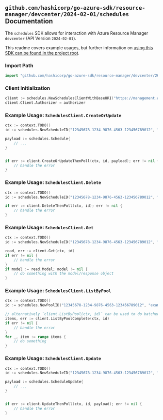 
## `github.com/hashicorp/go-azure-sdk/resource-manager/devcenter/2024-02-01/schedules` Documentation

The `schedules` SDK allows for interaction with Azure Resource Manager `devcenter` (API Version `2024-02-01`).

This readme covers example usages, but further information on [using this SDK can be found in the project root](https://github.com/hashicorp/go-azure-sdk/tree/main/docs).

### Import Path

```go
import "github.com/hashicorp/go-azure-sdk/resource-manager/devcenter/2024-02-01/schedules"
```


### Client Initialization

```go
client := schedules.NewSchedulesClientWithBaseURI("https://management.azure.com")
client.Client.Authorizer = authorizer
```


### Example Usage: `SchedulesClient.CreateOrUpdate`

```go
ctx := context.TODO()
id := schedules.NewScheduleID("12345678-1234-9876-4563-123456789012", "example-resource-group", "projectValue", "poolValue", "scheduleValue")

payload := schedules.Schedule{
	// ...
}


if err := client.CreateOrUpdateThenPoll(ctx, id, payload); err != nil {
	// handle the error
}
```


### Example Usage: `SchedulesClient.Delete`

```go
ctx := context.TODO()
id := schedules.NewScheduleID("12345678-1234-9876-4563-123456789012", "example-resource-group", "projectValue", "poolValue", "scheduleValue")

if err := client.DeleteThenPoll(ctx, id); err != nil {
	// handle the error
}
```


### Example Usage: `SchedulesClient.Get`

```go
ctx := context.TODO()
id := schedules.NewScheduleID("12345678-1234-9876-4563-123456789012", "example-resource-group", "projectValue", "poolValue", "scheduleValue")

read, err := client.Get(ctx, id)
if err != nil {
	// handle the error
}
if model := read.Model; model != nil {
	// do something with the model/response object
}
```


### Example Usage: `SchedulesClient.ListByPool`

```go
ctx := context.TODO()
id := schedules.NewPoolID("12345678-1234-9876-4563-123456789012", "example-resource-group", "projectValue", "poolValue")

// alternatively `client.ListByPool(ctx, id)` can be used to do batched pagination
items, err := client.ListByPoolComplete(ctx, id)
if err != nil {
	// handle the error
}
for _, item := range items {
	// do something
}
```


### Example Usage: `SchedulesClient.Update`

```go
ctx := context.TODO()
id := schedules.NewScheduleID("12345678-1234-9876-4563-123456789012", "example-resource-group", "projectValue", "poolValue", "scheduleValue")

payload := schedules.ScheduleUpdate{
	// ...
}


if err := client.UpdateThenPoll(ctx, id, payload); err != nil {
	// handle the error
}
```
